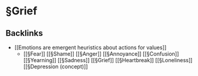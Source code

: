 # §Grief
## Backlinks
* [[Emotions are emergent heuristics about actions for values]]
	* [[§Fear]]
[[§Shame]]
[[§Anger]]
[[§Annoyance]]
[[§Confusion]]
[[§Yearning]]
[[§Sadness]]
[[§Grief]]
[[§Heartbreak]]
[[§Loneliness]]
[[§Depression (concept)]]

<!-- #p2 -->

<!-- {BearID:33B2BF40-ED0F-4321-AE62-BE502ECF23F5-13250-0000266F56D8F0E7} -->
